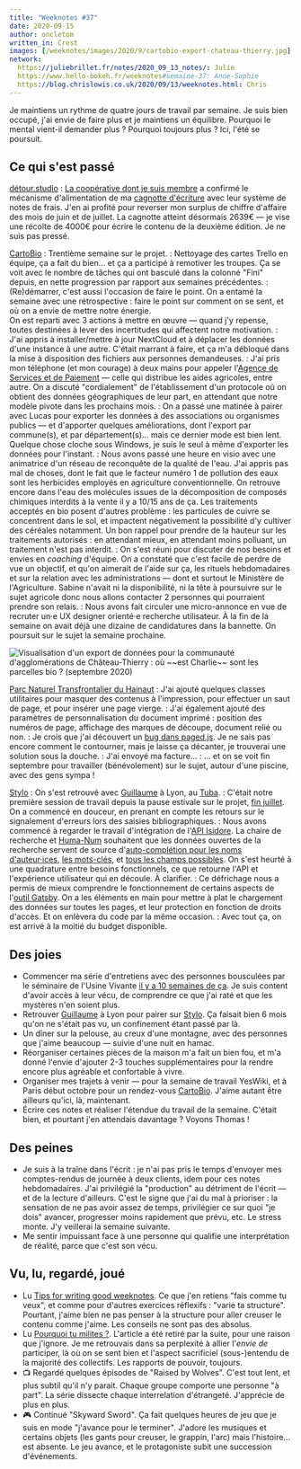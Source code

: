 ```yaml
---
title: "Weeknotes #37"
date: 2020-09-15
author: oncletom
written_in: Crest
images: [/weeknotes/images/2020/9/cartobio-export-chateau-thierry.jpg]
network:
  https://juliebrillet.fr/notes/2020_09_13_notes/: Julie
  https://www.hello-bokeh.fr/weeknotes#semaine-37: Anne-Sophie
  https://blog.chrislowis.co.uk/2020/09/13/weeknotes.html: Chris
---
```


Je maintiens un rythme de quatre jours de travail par semaine. Je suis bien occupé, j'ai envie de faire plus et je maintiens un équilibre. Pourquoi le mental vient-il demander plus ? Pourquoi toujours plus ? Ici, l'été se poursuit.

<!--more-->

## Ce qui s'est passé

[détour.studio]
: [La coopérative dont je suis membre](https://solstice.coop) a confirmé le mécanisme d'alimentation de ma [cagnotte d'écriture](https://opencollective.com/nodebook) avec leur système de notes de frais. J'en ai profité pour reverser mon surplus de chiffre d'affaire des mois de juin et de juillet. La cagnotte atteint désormais 2639€ — je vise une récolte de 4000€ pour écrire le contenu de la deuxième édition. Je ne suis pas pressé.

[CartoBio]
: Trentième semaine sur le projet.
: Nettoyage des cartes Trello en équipe, ça a fait du bien… et ça a participé à remotiver les troupes. Ça se voit avec le nombre de tâches qui ont basculé dans la colonné "Fini" depuis, en nette progression par rapport aux semaines précédentes.
: (Re)démarrer, c'est aussi l'occasion de faire le point. On a entamé la semaine avec une rétrospective : faire le point sur comment on se sent, et où on a envie de mettre notre énergie.<br>
On est reparti avec 3 actions à mettre en œuvre — quand j'y repense, toutes destinées à lever des incertitudes qui affectent notre motivation.
: J'ai appris à installer/mettre à jour NextCloud et à déplacer les données d'une instance à une autre. C'était marrant à faire, et ça m'a débloqué dans la mise à disposition des fichiers aux personnes demandeuses.
: J'ai pris mon téléphone (et mon courage) à deux mains pour appeler l'[Agence de Services et de Paiement](https://www.asp-public.fr/) — celle qui distribue les aides agricoles, entre autre. On a discuté "cordialement" de l'établissement d'un protocole où on obtient des données géographiques de leur part, en attendant que notre modèle pivote dans les prochains mois.
: On a passé une matinée à pairer avec Lucas pour exporter les données à des associations ou organismes publics — et d'apporter quelques améliorations, dont l'export par commune(s), et par département(s)… mais ce dernier mode est bien lent. Quelque chose cloche sous Windows, je suis le seul à même d'exporter les données pour l'instant.
: Nous avons passé une heure en visio avec une animatrice d'un réseau de reconquête de la qualité de l'eau. J'ai appris pas mal de choses, dont le fait que le facteur numéro 1 de pollution des eaux sont les herbicides employés en agriculture conventionnelle. On retrouve encore dans l'eau des molécules issues de la décomposition de composés chimiques interdits à la vente il y a 10/15 ans de ça. Les traitements acceptés en bio posent d'autres problème : les particules de cuivre se concentrent dans le sol, et impactent négativement la possibilité d'y cultiver des céréales notamment. Un bon rappel pour prendre de la hauteur sur les traitements autorisés : en attendant mieux, en attendant moins polluant, un traitement n'est pas interdit.
: On s'est réuni pour discuter de nos besoins et envies en _coaching_ d'équipe. On a constaté que c'est facile de perdre de vue un objectif, et qu'on aimerait de l'aide sur ça, les rituels hebdomadaires et sur la relation avec les administrations — dont et surtout le Ministère de l'Agriculture. Sabine n'avait ni la disponibilité, ni la tête à poursuivre sur le sujet agricole donc nous allons contacter 2 personnes qui pourraient prendre son relais.
: Nous avons fait circuler une micro-annonce en vue de recruter un·e UX designer orienté·e recherche utilisateur. À la fin de la semaine on avait déjà une dizaine de candidatures dans la bannette. On poursuit sur le sujet la semaine prochaine.

![](/weeknotes/images/2020/9/cartobio-export-chateau-thierry.jpg "Visualisation d'un export de données pour la communauté d'agglomérations de Château-Thierry : où ~~est Charlie~~ sont les parcelles bio ? (septembre 2020)")

[Parc Naturel Transfrontalier du Hainaut]
: J'ai ajouté quelques classes utilitaires pour masquer des contenus à l'impression, pour effectuer un saut de page, et pour insérer une page vierge.
: J'ai également ajouté des paramètres de personnalisation du document imprimé : position des numéros de page, affichage des marques de découpe, document relié ou non.
: Je crois que j'ai découvert un [bug dans paged.js](https://gitlab.pagedmedia.org/tools/pagedjs/issues/244). Je ne sais pas encore comment le contourner, mais je laisse ça décanter, je trouverai une solution sous la douche.
: J'ai envoyé ma facture…
: … et on se voit fin septembre pour travailler (bénévolement) sur le sujet, autour d'une piscine, avec des gens sympa !

[Stylo]
: On s'est retrouvé avec [Guillaume] à Lyon, au [Tuba](http://www.tuba-lyon.com/).
: C'était notre première session de travail depuis la pause estivale sur le projet, [fin juillet](/weeknotes/30-31-32/). On a commencé en douceur, en prenant en compte les retours sur le signalement d'erreurs lors des saisies bibliographiques.
: Nous avons commencé à regarder le travail d'intégration de l'[API Isidore](https://isidore.science/api). La chaire de recherche et [Huma-Num](https://www.huma-num.fr/) souhaitent que les données ouvertes de la recherche servent de source d'[auto-complétion pour les noms d'auteur·ices](https://github.com/EcrituresNumeriques/stylo/issues/190), [les mots-clés](https://github.com/EcrituresNumeriques/stylo/issues/191), et [tous les champs possibles](https://github.com/EcrituresNumeriques/stylo/issues/219). On s'est heurté à une quadrature entre besoins fonctionnels, ce que retourne l'API et l'expérience utilisateur qui en découle. À clarifier.
: Ce défrichage nous a permis de mieux comprendre le fonctionnement de certains aspects de l'[outil Gatsby](https://www.gatsbyjs.org/). On a les éléments en main pour mettre à plat le chargement des données sur toutes les pages, et leur protection en fonction de droits d'accès. Et on enlèvera du code par la même occasion.
: Avec tout ça, on est arrivé à la moitié du budget disponible.

## Des joies

- Commencer ma série d'entretiens avec des personnes bousculées par le séminaire de l'Usine Vivante [il y a 10 semaines de ça](/weeknotes/27/). Je suis content d'avoir accès à leur vécu, de comprendre ce que j'ai raté et que les mystères n'en soient plus.
- Retrouver [Guillaume] à Lyon pour pairer sur [Stylo]. Ça faisait bien 6 mois qu'on ne s'était pas vu, un confinement étant passé par là.
- Un dîner sur la pelouse, au creux d'une montagne, avec des personnes que j'aime beaucoup — suivie d'une nuit en hamac.
- Réorganiser certaines pièces de la maison m'a fait un bien fou, et m'a donné l'envie d'ajouter 2-3 touches supplémentaires pour la rendre encore plus agréable et confortable à vivre.
- Organiser mes trajets à venir — pour la semaine de travail YesWiki, et à Paris début octobre pour un rendez-vous [CartoBio]. J'aime autant être ailleurs qu'ici, là, maintenant.
- Écrire ces notes et réaliser l'étendue du travail de la semaine. C'était bien, et pourtant j'en attendais davantage ? Voyons Thomas !

## Des peines

- Je suis à la traîne dans l'écrit : je n'ai pas pris le temps d'envoyer mes comptes-rendus de journée à deux clients, idem pour ces notes hebdomadaires. J'ai privilégié la "production" au détriment de l'écrit — et de la lecture d'ailleurs. C'est le signe que j'ai du mal à prioriser : la sensation de ne pas avoir assez de temps, privilégier ce sur quoi "je dois" avancer, progresser moins rapidement que prévu, etc. Le stress monte. J'y veillerai la semaine suivante.
- Me sentir impuissant face à une personne qui qualifie une interprétation de réalité, parce que c'est son vécu.

## Vu, lu, regardé, joué

- Lu [Tips for writing good weeknotes](https://gilest.org/2020/tips-for-writing-good-weeknotes/). Ce que j'en retiens "fais comme tu veux", et comme pour d'autres exercices réflexifs : "varie ta structure". Pourtant, j'aime bien ne pas penser à la structure pour aller creuser le contenu comme j'aime. Les conseils ne sont pas des absolus.
- Lu [Pourquoi tu milites ?](http://maiadereva.net/pourquoi-tu-milites/). L'article a été retiré par la suite, pour une raison que j'ignore. Je me retrouvais dans sa perplexité à allier l'_envie de_ participer, là où on se sent bien et l'aspect sacrificiel (sous-)entendu de la majorité des collectifs. Les rapports de pouvoir, toujours.
- 📺 Regardé quelques épisodes de "Raised by Wolves". C'est tout lent, et plus subtil qu'il n'y parait. Chaque groupe comporte une personne "à part". La série dissecte chaque interrelation d'étrangeté. J'apprécie de plus en plus.
- 🎮 Continué "Skyward Sword". Ça fait quelques heures de jeu que je suis en mode "j'avance pour le terminer". J'adore les musiques et certains objets (les gants pour creuser, le grappin, l'arc) mais l'histoire… est absente. Le jeu avance, et le protagoniste subit une succession d'événements.

[détour.studio]: /
[Stylo]: https://github.com/EcrituresNumeriques/stylo
[Jardins Nourriciers]: https://www.lesjardinsnourriciers.com/
[CartoBio]: https://cartobio.org/
[Usine Vivante]: https://www.usinevivante.org
[Revue Hybrid]: https://www.puv-editions.fr/collections/hybrid.html
[paged.js]: https://www.pagedjs.org/
[Parc Naturel Transfrontalier du Hainaut]: https://www.pnth-terreenaction.org

[Noémie]: https://noemiegirard.co
[Mélina]: http://melinacoaching.com/
[Anne-Sophie]: https://hello-bokeh.fr
[Guillaume]: https://www.yuzutech.fr/
[Claire]: https://www.lassembleuse.fr/
[Antoine]: https://www.quaternum.net/
[Alexandre]: https://apollonet.fr/
